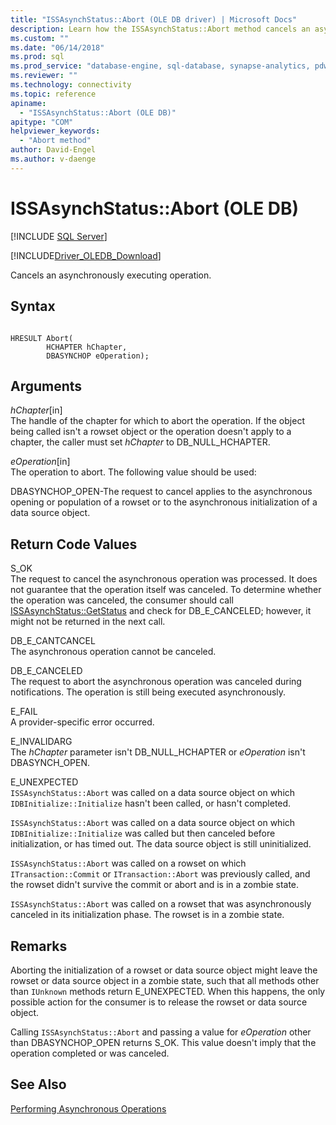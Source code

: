 ```yaml
---
title: "ISSAsynchStatus::Abort (OLE DB driver) | Microsoft Docs"
description: Learn how the ISSAsynchStatus::Abort method cancels an asynchronously executing operation in OLE DB Driver for SQL Server.
ms.custom: ""
ms.date: "06/14/2018"
ms.prod: sql
ms.prod_service: "database-engine, sql-database, synapse-analytics, pdw"
ms.reviewer: ""
ms.technology: connectivity
ms.topic: reference
apiname: 
  - "ISSAsynchStatus::Abort (OLE DB)"
apitype: "COM"
helpviewer_keywords: 
  - "Abort method"
author: David-Engel
ms.author: v-daenge
---
```

# ISSAsynchStatus::Abort (OLE DB)
[!INCLUDE [SQL Server](../../../includes/applies-to-version/sql-asdb-asdbmi-asa-pdw.md)]

[!INCLUDE[Driver_OLEDB_Download](../../../includes/driver_oledb_download.md)]

  Cancels an asynchronously executing operation.  
  
## Syntax  
  
```  
  
HRESULT Abort(  
        HCHAPTER hChapter,  
        DBASYNCHOP eOperation);  
```  
  
## Arguments  
 *hChapter*[in]  
 The handle of the chapter for which to abort the operation. If the object being called isn't a rowset object or the operation doesn't apply to a chapter, the caller must set *hChapter* to DB_NULL_HCHAPTER.  
  
 *eOperation*[in]  
 The operation to abort. The following value should be used:  
  
 DBASYNCHOP_OPEN-The request to cancel applies to the asynchronous opening or population of a rowset or to the asynchronous initialization of a data source object.  
  
## Return Code Values  
 S_OK  
 The request to cancel the asynchronous operation was processed. It does not guarantee that the operation itself was canceled. To determine whether the operation was canceled, the consumer should call [ISSAsynchStatus::GetStatus](../../oledb/ole-db-interfaces/issasynchstatus-getstatus-ole-db.md) and check for DB_E_CANCELED; however, it might not be returned in the next call.  
  
 DB_E_CANTCANCEL  
 The asynchronous operation cannot be canceled.  
  
 DB_E_CANCELED  
 The request to abort the asynchronous operation was canceled during notifications. The operation is still being executed asynchronously.  
  
 E_FAIL  
 A provider-specific error occurred.  
  
 E_INVALIDARG  
 The *hChapter* parameter isn't DB_NULL_HCHAPTER or *eOperation* isn't DBASYNCH_OPEN.  
  
 E_UNEXPECTED  
 `ISSAsynchStatus::Abort` was called on a data source object on which `IDBInitialize::Initialize` hasn't been called, or hasn't completed.  
  
 `ISSAsynchStatus::Abort` was called on a data source object on which `IDBInitialize::Initialize` was called but then canceled before initialization, or has timed out. The data source object is still uninitialized.  
  
 `ISSAsynchStatus::Abort` was called on a rowset on which `ITransaction::Commit` or `ITransaction::Abort` was previously called, and the rowset didn't survive the commit or abort and is in a zombie state.  
  
 `ISSAsynchStatus::Abort` was called on a rowset that was asynchronously canceled in its initialization phase. The rowset is in a zombie state.  
  
## Remarks  
 Aborting the initialization of a rowset or data source object might leave the rowset or data source object in a zombie state, such that all methods other than `IUnknown` methods return E_UNEXPECTED. When this happens, the only possible action for the consumer is to release the rowset or data source object.  
  
 Calling `ISSAsynchStatus::Abort` and passing a value for *eOperation* other than DBASYNCHOP_OPEN returns S_OK. This value doesn't imply that the operation completed or was canceled.  
  
## See Also  
 [Performing Asynchronous Operations](../../oledb/features/performing-asynchronous-operations.md)  
  
  
